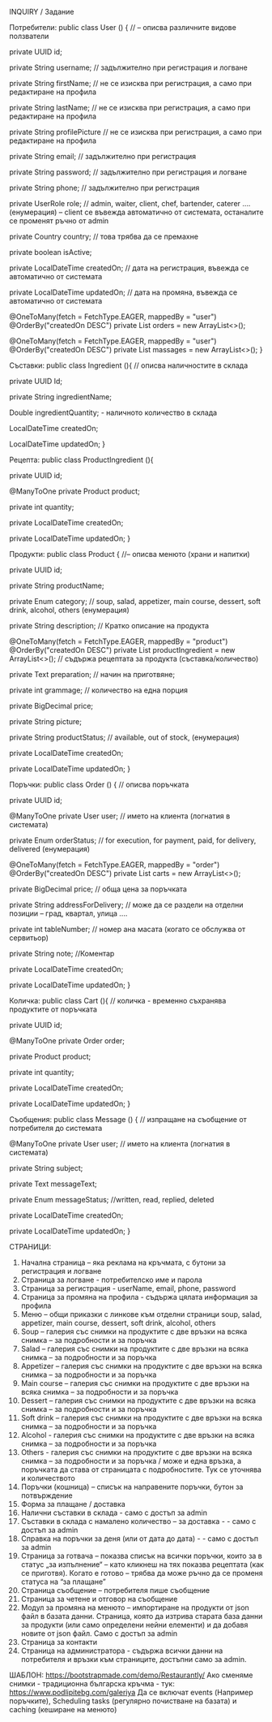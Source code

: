 INQUIRY / Задание


Потребители:
public class User () { // – описва различните видове ползватели

private UUID id;

private String username; // задължително при регистрация и логване

private String firstName; // не се изисква при регистрация, а само при редактиране на профила

private String lastName; //  не се изисква при регистрация, а само при редактиране на профила

private String profilePicture  //  не се изисква при регистрация, а само при редактиране на профила

private String email; // задължително при регистрация

private String password; // задължително при регистрация и логване

private String phone; // задължително при регистрация

private UserRole role; // admin, waiter, client, chef, bartender, caterer …. (енумерация) – client се въвежда автоматично от системата, останалите се променят ръчно от admin

private Country country; // това трябва да се премахне

private boolean isActive;

private LocalDateTime createdOn; // дата на регистрация, въвежда се автоматично от системата

private LocalDateTime updatedOn; // дата на промяна, въвежда се автоматично от системата

@OneToMany(fetch = FetchType.EAGER, mappedBy = "user")
@OrderBy("createdOn DESC")
private List<Order> orders = new ArrayList<>();

@OneToMany(fetch = FetchType.EAGER, mappedBy = "user")
@OrderBy("createdOn DESC")
private List<Massage> massages = new ArrayList<>();
}


Съставки:
public class Ingredient (){ //  описва наличностите в склада

private UUID Id;

private String ingredientName;

Double ingredientQuantity; - наличното количество в склада

LocalDateTime createdOn;

LocalDateTime updatedOn;
} 


Рецепта:
public class ProductIngredient (){

private UUID id;

@ManyToOne
private Product product;

private int quantity;

private LocalDateTime createdOn;

private LocalDateTime updatedOn;
}


Продукти:
public class Product { //– описва менюто (храни и напитки)

private UUID id;

private String productName; 

private Enum category; // soup, salad, appetizer, main course, dessert, soft drink, alcohol, others (енумерация)

private String description; // Кратко описание на продукта

@OneToMany(fetch = FetchType.EAGER, mappedBy = "product")
@OrderBy("createdOn DESC")
private List <ProductIngredient> productIngredient = new ArrayList<>(); // съдържа рецептата за продукта (съставка/количество)

private Text preparation; // начин на приготвяне;

private int grammage; // количество на една порция

private BigDecimal price;

private String picture;

private String productStatus; // available, out of stock,    (енумерация)

private LocalDateTime createdOn;

private LocalDateTime updatedOn;
}


Поръчки:
public class Order () { // описва поръчката

private UUID id;

@ManyToOne
private User user; // името на клиента (логнатия в системата)

private Enum orderStatus; // for execution, for payment, paid, for delivery, delivered (енумерация)

@OneToMany(fetch = FetchType.EAGER, mappedBy = "order")
@OrderBy("createdOn DESC")
private List<Cart> carts = new ArrayList<>();

private BigDecimal price; // обща цена за поръчката

private String addressForDelivery; // може да се раздели на отделни позиции – град, квартал, улица ....

private int tableNumber; // номер ана масата (когато се обслужва от сервитьор)

private String note; //Коментар

private LocalDateTime createdOn;

private LocalDateTime updatedOn;
}


Количка:
public class Cart (){ // количка - временно съхранява продуктите от поръчката

private UUID id;

@ManyToOne
private Order order;

private Product product;

private int quantity;

private LocalDateTime createdOn;

private LocalDateTime updatedOn;
}


Съобщения:
public class Message () { // изпращане на съобщение от потребителя до системата

@ManyToOne
private User user; // името на клиента (логнатия в системата)

private String subject;

private Text messageText;

private Enum messageStatus; //written, read, replied, deleted 

private LocalDateTime createdOn;

private LocalDateTime updatedOn;
}


СТРАНИЦИ:
1.	Начална страница – яка реклама на кръчмата, с бутони за регистрация и логване
2.	Страница за логване - потребителско име и парола
3.	Страница за регистрация - userName, email, phone, password
4.	Страница за промяна на профила - съдържа цялата информация за профила
5.	Меню – общи приказки с линкове към отделни страници soup, salad, appetizer, main course, dessert, soft drink, alcohol, others
6.	  Soup – галерия със снимки на продуктите с две връзки на всяка снимка – за подробности и за поръчка
7.	  Salad – галерия със снимки на продуктите с две връзки на всяка снимка – за подробности и за поръчка
8.	  Appetizer – галерия със снимки на продуктите с две връзки на всяка снимка – за подробности и за поръчка
9.	  Мain course – галерия със снимки на продуктите с две връзки на всяка снимка – за подробности и за поръчка
10.	  Dessert – галерия със снимки на продуктите с две връзки на всяка снимка – за подробности и за поръчка
11.	  Soft drink – галерия със снимки на продуктите с две връзки на всяка снимка – за подробности и за поръчка
12.	  Alcohol - галерия със снимки на продуктите с две връзки на всяка снимка – за подробности и за поръчка
13.	  Others - галерия със снимки на продуктите с две връзки на всяка снимка – за подробности и за поръчка / може и една връзка, а поръчката да става от страницата с подробностите. Тук се уточнява и количеството
14.	Поръчки (кошница) – списък на направените поръчки, бутон за потвърждение
15.	Форма за плащане / доставка
16.	Налични съставки в склада - само с достъп за admin
17.	Съставки в склада с намалено количество – за доставка - - само с достъп за admin
18.	Справка на поръчки за деня (или от дата до дата) - - само с достъп за admin
19.	Страница за готвача – показва списък на всички поръчки, които за в статус „за изпълнение“ – като кликнеш на тях показва рецептата (как се приготвя). Когато е готово – трябва да може ръчно да се променя статуса на “за плащане”
20.	Страница съобщение – потребителя пише съобщение
21.	Страница за четене и отговор на съобщение
22.	Модул за промяна на менюто – импортиране на продукти от json файл в базата данни. Страница, която да изтрива старата база данни за продукти (или само определени нейни елементи) и да добавя новите от json файл. Само с достъп за admin
23.	Страница за контакти
24.	Страница на администратора - съдържа всички данни на потребителя и връзки към страниците, достъпни само за admin.

ШАБЛОН: https://bootstrapmade.com/demo/Restaurantly/
Aко сменяме снимки - традиционна българска кръчма - тук: https://www.podlipitebg.com/galeriya
Да се включат events (Например поръчките), Scheduling tasks (регулярно почистване на базата) и caching (кеширане на менюто)
